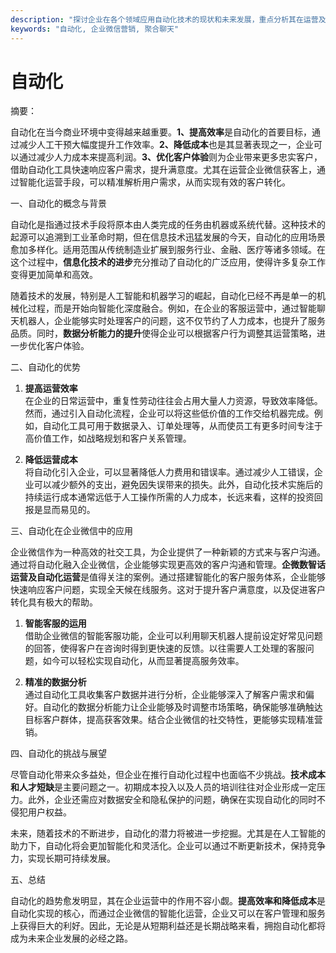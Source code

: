 ```yaml
---
description: "探讨企业在各个领域应用自动化技术的现状和未来发展，重点分析其在运营及获客方面的优势。"
keywords: "自动化, 企业微信营销, 聚合聊天"
---
```

# 自动化

摘要： 

自动化在当今商业环境中变得越来越重要。**1、提高效率**是自动化的首要目标，通过减少人工干预大幅度提升工作效率。**2、降低成本**也是其显著表现之一，企业可以通过减少人力成本来提高利润。**3、优化客户体验**则为企业带来更多忠实客户，借助自动化工具快速响应客户需求，提升满意度。尤其在运营企业微信获客上，通过智能化运营手段，可以精准解析用户需求，从而实现有效的客户转化。

一、自动化的概念与背景

自动化是指通过技术手段将原本由人类完成的任务由机器或系统代替。这种技术的起源可以追溯到工业革命时期，但在信息技术迅猛发展的今天，自动化的应用场景愈加多样化。适用范围从传统制造业扩展到服务行业、金融、医疗等诸多领域。在这个过程中，**信息化技术的进步**充分推动了自动化的广泛应用，使得许多复杂工作变得更加简单和高效。

随着技术的发展，特别是人工智能和机器学习的崛起，自动化已经不再是单一的机械化过程，而是开始向智能化深度融合。例如，在企业的客服运营中，通过智能聊天机器人，企业能够实时处理客户的问题，这不仅节约了人力成本，也提升了服务品质。同时，**数据分析能力的提升**使得企业可以根据客户行为调整其运营策略，进一步优化客户体验。

二、自动化的优势

1. **提高运营效率**  
   在企业的日常运营中，重复性劳动往往会占用大量人力资源，导致效率降低。然而，通过引入自动化流程，企业可以将这些低价值的工作交给机器完成。例如，自动化工具可用于数据录入、订单处理等，从而使员工有更多时间专注于高价值工作，如战略规划和客户关系管理。

2. **降低运营成本**  
   将自动化引入企业，可以显著降低人力费用和错误率。通过减少人工错误，企业可以减少额外的支出，避免因失误带来的损失。此外，自动化技术实施后的持续运行成本通常远低于人工操作所需的人力成本，长远来看，这样的投资回报是显而易见的。

三、自动化在企业微信中的应用

企业微信作为一种高效的社交工具，为企业提供了一种新颖的方式来与客户沟通。通过将自动化融入企业微信，企业能够实现更高效的客户沟通和管理。**企微数智话运营及自动化运营**是值得关注的案例。通过搭建智能化的客户服务体系，企业能够快速响应客户问题，实现全天候在线服务。这对于提升客户满意度，以及促进客户转化具有极大的帮助。

1. **智能客服的运用**  
   借助企业微信的智能客服功能，企业可以利用聊天机器人提前设定好常见问题的回答，使得客户在咨询时得到更快速的反馈。以往需要人工处理的客服问题，如今可以轻松实现自动化，从而显著提高服务效率。

2. **精准的数据分析**  
   通过自动化工具收集客户数据并进行分析，企业能够深入了解客户需求和偏好。自动化的数据分析能力让企业能够及时调整市场策略，确保能够准确触达目标客户群体，提高获客效果。结合企业微信的社交特性，更能够实现精准营销。

四、自动化的挑战与展望

尽管自动化带来众多益处，但企业在推行自动化过程中也面临不少挑战。**技术成本和人才短缺**是主要问题之一。初期成本投入以及人员的培训往往对企业形成一定压力。此外，企业还需应对数据安全和隐私保护的问题，确保在实现自动化的同时不侵犯用户权益。

未来，随着技术的不断进步，自动化的潜力将被进一步挖掘。尤其是在人工智能的助力下，自动化将会更加智能化和灵活化。企业可以通过不断更新技术，保持竞争力，实现长期可持续发展。

五、总结

自动化的趋势愈发明显，其在企业运营中的作用不容小觑。**提高效率和降低成本**是自动化实现的核心，而通过企业微信的智能化运营，企业又可以在客户管理和服务上获得巨大的利好。因此，无论是从短期利益还是长期战略来看，拥抱自动化都将成为未来企业发展的必经之路。
